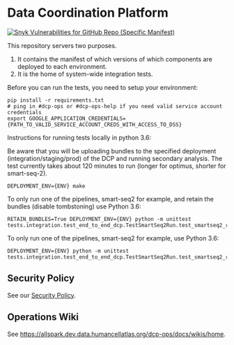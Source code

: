# Data Coordination Platform

[![Snyk Vulnerabilities for GitHub Repo (Specific Manifest)](https://img.shields.io/snyk/vulnerabilities/github/HumanCellAtlas/dcp/requirements.txt.svg?style=flat-square&label=Snyk%20Scripts%20Vulnerabilities&logo=Snyk)](https://snyk.io/test/github/HumanCellAtlas/dcp?targetFile=requirements.txt)

This repository servers two purposes.

1. It contains the manifest of which versions of which components
   are deployed to each environment.
2. It is the home of system-wide integration tests.

Before you can run the tests, you need to setup your environment:

    pip install -r requirements.txt
    # ping in #dcp-ops or #dcp-ops-help if you need valid service account credentials
    export GOOGLE_APPLICATION_CREDENTIALS={PATH_TO_VALID_SERVICE_ACCOUNT_CREDS_WITH_ACCESS_TO_DSS}

Instructions for running tests locally in python 3.6:

Be aware that you will be uploading bundles to the specified deployment (integration/staging/prod) of the DCP and running secondary analysis.
The test currently takes about 120 minutes to run (longer for optimus, shorter for smart-seq-2).

    DEPLOYMENT_ENV={ENV} make

To only run one of the pipelines, smart-seq2 for example, and retain the bundles (disable tombstoning) use Python 3.6:

	RETAIN_BUNDLES=True DEPLOYMENT_ENV={ENV} python -m unittest tests.integration.test_end_to_end_dcp.TestSmartSeq2Run.test_smartseq2_run

To only run one of the pipelines, smart-seq2 for example, use Python 3.6:

    DEPLOYMENT_ENV={ENV} python -m unittest tests.integration.test_end_to_end_dcp.TestSmartSeq2Run.test_smartseq2_run

## Security Policy
See our [Security Policy](SECURITY.md).

## Operations Wiki
See https://allspark.dev.data.humancellatlas.org/dcp-ops/docs/wikis/home.
